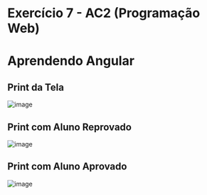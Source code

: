 # Exercício 7 - AC2 (Programação Web)

<h1> Aprendendo Angular </h1>

<h2>Print da Tela</h2>

![image](https://user-images.githubusercontent.com/63882166/142516708-2adfcfe3-eeb3-45d1-a23a-d2f6317bae81.png)

<h2>Print com Aluno Reprovado</h2>

![image](https://user-images.githubusercontent.com/63882166/142516620-1947a584-397f-4ef3-9531-06dfabb1d69e.png)

<h2>Print com Aluno Aprovado</h2>

![image](https://user-images.githubusercontent.com/63882166/142516679-72ac2760-db2f-4cd2-abaa-16e11adef8cf.png)
